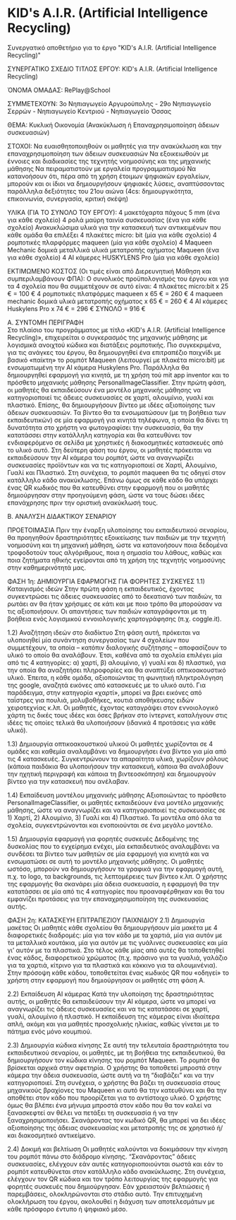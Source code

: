 # KID's A.I.R. (Artificial Intelligence Recycling)
Συνεργατικό αποθετήριο για το έργο "KID's A.I.R. (Artificial Intelligence Recycling)"

ΣΥΝΕΡΓΑΤΙΚΟ ΣΧΕΔΙΟ
ΤΙΤΛΟΣ ΕΡΓΟΥ:           KID's A.I.R. (Artificial Intelligence Recycling)

ΌΝΟΜΑ ΟΜΑΔΑΣ:           RePlay@School

ΣΥΜΜΕΤΕΧΟΥΝ:            3ο Νηπιαγωγείο Αργυρούπολης - 29ο Νηπιαγωγείο Σερρών - Νηπιαγωγείο Κεντριού - Νηπιαγωγείο Όσσας
 
ΘΕΜΑ:                   Κυκλική Οικονομία (Ανακύκλωση ή Επαναχρησιμοποίηση άδειων συσκευασιών)
 
ΣΤΟΧΟΙ:
Να ευαισθητοποιηθούν οι μαθητές για την ανακύκλωση και την επαναχρησιμοποίηση των άδειων συσκευασιών
Να εξοικειωθούν με έννοιες και διαδικασίες της τεχνητής νοημοσύνης και της μηχανικής μάθησης
Να πειραματιστούν με εργαλεία προγραμματισμού
Να κατανοήσουν ότι, πέρα από τη χρήση έτοιμων ψηφιακών εργαλείων, μπορούν και οι ίδιοι να δημιουργήσουν ψηφιακές λύσεις, αναπτύσσοντας παράλληλα δεξιότητες του 21ου αιώνα (4cs: δημιουργικότητα, επικοινωνία, συνεργασία, κριτική σκέψη)
 
ΥΛΙΚΑ (ΓΙΑ ΤΟ ΣΥΝΟΛΟ ΤΟΥ ΕΡΓΟΥ):
4 μακετόχαρτα πάχους 5 mm (ένα για κάθε σχολείο)
4 ρολά μαύρη ταινία συσκευασίας (ένα για κάθε σχολείο)
Ανακυκλώσιμα υλικά για την κατασκευή των αντικειμένων που κάθε ομάδα θα επιλέξει
4 πλακέτες micro: bit (μία για κάθε σχολείο)
4 ρομποτικές πλαρφόρμες maqueen (μία για κάθε σχολείο)
4 Maqueen Mechanic δομικά μεταλλικά υλικά μετατροπής οχήματος Maqueen (ένα για κάθε σχολείο)
4 ΑΙ κάμερες HUSKYLENS Pro (μία για κάθε σχολείο)
 
ΕΚΤΙΜΩΜΕΝΟ ΚΟΣΤΟΣ (Οι τιμές είναι από Διερευνητική Μάθηση και συμπεριλαμβάνουν ΦΠΑ):
Ο συνολικός προϋπολογισμός του έργου και για τα 4 σχολεία που θα συμμετέχουν σε αυτό είναι:
4 πλακέτες micro:bit x 25 € = 100 €
4 ρομποτικές πλατφόρμες maqueen x 65 € = 260 €
4 maqueen mechanic δομικά υλικά μετατροπής οχήματος x 65 € = 260 €
4 ΑΙ κάμερες Huskylens Pro x 74 € = 296 €
ΣΥΝΟΛΟ = 916 €

 
Α. ΣΥΝΤΟΜΗ ΠΕΡΙΓΡΑΦΗ                 
Στο πλαίσιο του προγράμματος με τίτλο «KID's A.I.R. (Artificial Intelligence Recycling)», επιχειρείται ο συγκερασμός της μηχανικής μάθησης με λογισμικά ανοιχτού κώδικα και διατάξεις ρομποτικής. Πιο συγκεκριμένα, για τις ανάγκες του έργου, θα δημιουργηθεί ένα επιτραπέζιο παιχνίδι με βασικό «παίκτη» το ρομπότ Maqueen (λειτουργεί με πλακέτα micro:bit) με ενσωματωμένη την AI κάμερα Huskylens Pro. Παράλληλα θα δημιουργηθεί εφαρμογή για κινητά, με τη χρήση τού mit app inventor και το πρόσθετο μηχανικής μάθησης PersonalImageClassifier.
Στην πρώτη φάση, οι μαθητές θα εκπαιδεύσουν ένα μοντέλο μηχανικής μάθησης να κατηγοριοποιεί τις άδειες συσκευασίες σε χαρτί, αλουμίνιο, γυαλί και πλαστικό. Επίσης, θα δημιουργήσουν βίντεο με ιδέες αξιοποίησης των άδειων συσκευασιών. Τα βίντεο θα τα ενσωματώσουν (με τη βοήθεια των εκπαιδευτικών) σε μία εφαρμογή για κινητά τηλέφωνα, η οποία θα δίνει τη δυνατότητα στο χρήστη να φωτογραφίσει την συσκευασία, θα την κατατάσσει στην κατάλληλη κατηγορία και θα κατευθύνει τον ενδιαφερόμενο σε σελίδα με χρηστικές ή διακοσμητικές κατασκευές από το υλικό αυτό.
Στη δεύτερη φάση του έργου, οι μαθητές πρόκειται να εκπαιδεύσουν την ΑΙ κάμερα του ρομπότ, ώστε να αναγνωρίζει συσκευασίες προϊόντων και να τις κατηγοριοποιεί σε Χαρτί, Αλουμίνιο, Γυαλί και Πλαστικό. Στη συνέχεια, το ρομπότ maqueen θα τις οδηγεί στον κατάλληλο κάδο ανακύκλωσης. Επάνω όμως σε κάθε κάδο θα υπάρχει ένας QR κωδικός που θα κατευθύνει στην εφαρμογή που οι μαθητές δημιούργησαν στην προηγούμενη φάση, ώστε να τους δώσει ιδέες επανάχρησης πριν την οριστική ανακύκλωσή τους.
 
Β. ΑΝΑΛΥΣΗ ΔΙΔΑΚΤΙΚΟΥ ΣΕΝΑΡΙΟΥ
 
ΠΡΟΕΤΟΙΜΑΣΙΑ
Πριν την έναρξη υλοποίησης του εκπαιδευτικού σεναρίου, θα προηγηθούν δραστηριότητες εξοικείωσης των παιδιών με την τεχνητή νοημοσύνη και τη μηχανική μάθηση, ώστε να κατανοήσουν ποια δεδομένα τροφοδοτούν τους αλγόριθμους, ποια η σημασία του λάθους, καθώς και ποια ζητήματα ηθικής εγείρονται από τη χρήση της τεχνητής νοημοσύνης στην καθημερινότητά μας.
 
ΦΑΣΗ 1η: ΔΗΜΙΟΥΡΓΙΑ ΕΦΑΡΜΟΓΗΣ ΓΙΑ ΦΟΡΗΤΕΣ ΣΥΣΚΕΥΕΣ
1.1) Καταιγισμός ιδεών
Στην πρώτη φάση η εκπαιδευτικός, έχοντας συγκεντρώσει τις άδειες συσκευασίες από το δεκατιανό των παιδιών, τα ρωτάει αν θα ήταν χρήσιμες σε κάτι και με ποιο τρόπο θα μπορούσαν να τις αξιοποιήσουν. Οι απαντήσεις των παιδιών καταγράφονται με τη βοήθεια ενός λογισμικού εννοιολογικής χαρτογράφησης (π.χ. coggle.it).
 
1.2) Αναζήτηση ιδεών στο διαδίκτυο
Στη φάση αυτή, πρόκειται να υλοποιηθεί μία συνάντηση συνεργασίας των 4 σχολείων που συμμετέχουν, τα οποία – κατόπιν διαλογικής συζήτησης – αποφασίζουν το υλικό το οποίο θα αναλάβουν. Έτσι, καθένα από τα σχολεία επιλέγει μία από τις 4 κατηγορίες: α) χαρτί, β) αλουμίνιο, γ) γυαλί και δ) πλαστικό, για την οποία θα αναζητήσει πληροφορίες και θα αναπτύξει οπτικοακουστικό υλικό.
Έπειτα, η κάθε ομάδα, αξιοποιώντας τη φωνητική πληκτρολόγηση της google, αναζητά εικόνες από κατασκευές με το υλικό αυτό. Για παράδειγμα, στην κατηγορία «χαρτί», μπορεί να βρει εικόνες από ταΐστρες για πουλιά, μολυβοθήκες, κουτιά αποθήκευσης ειδών χειροτεχνίας κ.λπ. Οι μαθητές, έχοντας καταγράψει στον εννοιολογικό χάρτη τις δικές τους ιδέες και όσες βρήκαν στο ίντερνετ, καταλήγουν στις ιδέες τις οποίες τελικά θα υλοποιήσουν (ιδανικά 4 προτάσεις για κάθε υλικό).
 
1.3) Δημιουργία οπτικοακουστικού υλικού
Οι μαθητές χωρίζονται σε 4 ομάδες και καθεμία αναλαμβάνει να δημιουργήσει ένα βίντεο για μία από τις 4 κατασκευές. Συγκεντρώνουν τα απαραίτητα υλικά, χωρίζουν ρόλους (κάποια παιδάκια θα υλοποιήσουν την κατασκευή, κάποια θα αναλάβουν την ηχητική περιγραφή και κάποια τη βιντεοσκόπηση) και δημιουργούν βίντεο για την κατασκευή που ανέλαβαν.
 
1.4) Εκπαίδευση μοντέλου μηχανικής μάθησης
Αξιοποιώντας το πρόσθετο PersonalImageClassifier, οι μαθητές εκπαιδεύουν ένα μοντέλο μηχανικής μάθησης, ώστε να αναγνωρίζει και να κατηγοριοποιεί τις συσκευασίες σε 1) Χαρτί, 2) Αλουμίνιο, 3) Γυαλί και 4) Πλαστικό. Τα μοντέλα από όλα τα σχολεία, συγκεντρώνονται και ενοποιούνται σε ένα μεγάλο μοντέλο.
 
1.5) Δημιουργία εφαρμογή για φορητές συσκευές
Δεδομένης της δυσκολίας που το εγχείρημα ενέχει, μία εκπαιδευτικός αναλαμβάνει να συνδέσει τα βίντεο των μαθητών σε μία εφαρμογή για κινητά και να ενσωματώσει σε αυτή το μοντέλο μηχανικής μάθησης. Οι μαθητές ωστόσο, μπορούν να δημιουργήσουν τα γραφικά για την εφαρμογή αυτή, π.χ. το logo, τα backgrounds, τις λεπτομέρειες των βίντεο κ.λπ. Ο χρήστης της εφαρμογής θα σκανάρει μία άδεια συσκευασία, η εφαρμογή θα την κατατάσσει σε μία από τις 4 κατηγορίες που προαναφέρθηκαν και θα του εμφανίζει προτάσεις για την επαναχρησιμοποίηση της συσκευασίας αυτής.
 
ΦΑΣΗ 2η: ΚΑΤΑΣΚΕΥΗ ΕΠΙΤΡΑΠΕΖΙΟΥ ΠΑΙΧΝΙΔΙΟΥ
2.1) Δημιουργία μακέτας
Οι μαθητές κάθε σχολείου θα δημιουργήσουν μία μακέτα με 4 διαφορετικές διαδρομές: μία για τον κάδο με τα χαρτιά, μία για αυτόν με τα μεταλλικά κουτάκια, μία για αυτόν με τις γυάλινες συσκευασίες και μία γι’ αυτόν με τα πλαστικά. Στο τέλος κάθε μίας από αυτές θα τοποθετηθεί ένας κάδος, διαφορετικού χρώματος (π.χ. πράσινο για τα γυαλιά, γαλάζιο για τα χαρτιά, κίτρινο για τα πλαστικά και κόκκινο για τα αλουμινένια). Στην πρόσοψη κάθε κάδου, τοποθετείται ένας κωδικός QR που «οδηγεί» το χρήστη στην εφαρμογή που δημιούργησαν οι μαθητές στη φάση Α.
 
2.2) Εκπαίδευση ΑΙ κάμερας
Κατά την υλοποίηση της δραστηριότητας αυτής, οι μαθητές θα εκπαιδεύσουν την ΑΙ κάμερα, ώστε να μπορεί να αναγνωρίζει τις άδειες συσκευασίες και να τις κατατάσσει σε χαρτί, γυαλί, αλουμίνιο ή πλαστικό. Η εκπαίδευση της κάμερας είναι ιδιαίτερα απλή, ακόμη και για μαθητές προσχολικής ηλικίας, καθώς γίνεται με το πάτημα ενός μόνο κουμπιού.
 
2.3) Δημιουργία κώδικα κίνησης
Σε αυτή την τελευταία δραστηριότητα του εκπαιδευτικού σεναρίου, οι μαθητές, με τη βοήθεια της εκπαιδευτικού, θα δημιουργήσουν τον κώδικα κίνησης του ρομπότ Maqueen. Το ρομπότ θα βρίσκεται αρχικά στην αφετηρία. Ο χρήστης θα τοποθετεί μπροστά στην κάμερα την άδεια συσκευασία, ώστε αυτή να τη “διαβάζει” και να την κατηγοριοποιεί. Στη συνέχεια, ο χρήστης θα βάζει τη συσκευασία στους μηχανικούς βραχίονες του Maqueen κι αυτό θα την κατευθύνει και θα την αποθέτει στον κάδο που προορίζεται για το αντίστοιχο υλικό. Ο χρήστης όμως θα βλέπει ένα μήνυμα μπροστά στον κάδο που θα τον καλεί να ξανασκεφτεί αν θέλει να πετάξει τη συσκευασία ή να την ξαναχρησιμοποιήσει. Σκανάροντας τον κωδικό QR, θα μπορεί να δει ιδέες αξιοποίησης της άδειας συσκευασίας και μετατροπής της σε χρηστικό ή/και διακοσμητικό αντικείμενο.

2.4) Δοκιμή και βελτίωση
Οι μαθητές καλούνται να δοκιμάσουν την κίνηση του ρομπότ πάνω στο διάδρομο κίνησης. “Σκανάροντας” άδειες συσκευασίες, ελέγχουν εάν αυτές κατηγοριοποιούνται σωστά και εάν το ρομπότ κατευθύνεται στον κατάλληλο κάδο ανακύκλωσης. Στη συνέχεια, ελέγχουν τον QR κώδικα και τον τρόπο λειτουργίας της εφαρμογής για φορητές συσκευές που δημιούργησαν. Εάν χρειαστούν βελτιώσεις ή παρεμβάσεις, ολοκληρώνονται στο στάδιο αυτό. Την επιτυχημένη ολοκλήρωση του έργου, ακολουθεί η διάχυση των αποτελεσμάτων με κάθε πρόσφορο έντυπο ή ψηφιακό μέσο.

